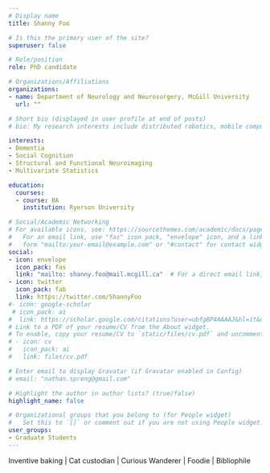 ```yaml
---
# Display name
title: Shanny Foo

# Is this the primary user of the site?
superuser: false

# Role/position
role: PhD candidate

# Organizations/Affiliations
organizations:
- name: Department of Neurology and Neurosurgery, McGill University
  url: ""

# Short bio (displayed in user profile at end of posts)
# bio: My research interests include distributed robotics, mobile computing and programmable matter.

interests:
- Dementia
- Social Cognition
- Structural and Functional Neuroimaging
- Multivariate Statistics

education:
  courses:
  - course: BA
    institution: Ryerson University

# Social/Academic Networking
# For available icons, see: https://sourcethemes.com/academic/docs/page-builder/#icons
#   For an email link, use "fas" icon pack, "envelope" icon, and a link in the
#   form "mailto:your-email@example.com" or "#contact" for contact widget.
social:
- icon: envelope
  icon_pack: fas
  link: "mailto: shanny.foo@mail.mcgill.ca"  # For a direct email link, use "mailto:test@example.org".
- icon: twitter
  icon_pack: fab
  link: https://twitter.com/ShannyFoo
#- icon: google-scholar
 # icon_pack: ai
#  link: https://scholar.google.com/citations?user=ubfgBP4AAAAJ&hl=it&oi=ao
# Link to a PDF of your resume/CV from the About widget.
# To enable, copy your resume/CV to `static/files/cv.pdf` and uncomment the lines below.
# - icon: cv
#   icon_pack: ai
#   link: files/cv.pdf

# Enter email to display Gravatar (if Gravatar enabled in Config)
# email: "nathan.spreng@gmail.com"

# Highlight the author in author lists? (true/false)
highlight_name: false

# Organizational groups that you belong to (for People widget)
#   Set this to `[]` or comment out if you are not using People widget.
user_groups:
- Graduate Students
---
```


Inventive baking | Cat custodian | Curious Wanderer | Foodie | Bibliophile
